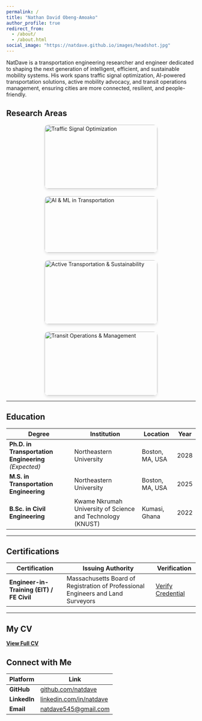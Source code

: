 ```yaml
---
permalink: /
title: "Nathan David Obeng-Amoako"
author_profile: true
redirect_from: 
  - /about/
  - /about.html
social_image: "https://natdave.github.io/images/headshot.jpg"
---
```


NatDave is a transportation engineering researcher and engineer dedicated to shaping the next generation of intelligent, efficient, and sustainable mobility systems. His work spans traffic signal optimization, AI-powered transportation solutions, active mobility advocacy, and transit operations management, ensuring cities are more connected, resilient, and people-friendly.  

## Research Areas  

<div style="display: flex; flex-wrap: wrap; gap: 20px; justify-content: center;">

<div style="width: 300px; border-radius: 10px; overflow: hidden; box-shadow: 0 4px 6px rgba(0,0,0,0.1); transition: transform 0.3s;">
  <a href="#" style="text-decoration: none; color: inherit;">
    <img src="https://natdave.github.io/images/about/tsp.jpg" alt="Traffic Signal Optimization" style="width: 100%; height: auto;">
    <div style="padding: 15px;">
      <h3 style="margin: 0;">Traffic Signal Optimization & Smart Transit Priority</h3>
      <p style="font-size: 14px; color: #555;">Enhancing traffic flow and public transit reliability with smart signal control strategies.</p>
    </div>
  </a>
</div>

<div style="width: 300px; border-radius: 10px; overflow: hidden; box-shadow: 0 4px 6px rgba(0,0,0,0.1); transition: transform 0.3s;">
  <a href="#" style="text-decoration: none; color: inherit;">
    <img src="https://natdave.github.io/images/ai.png" alt="AI & ML in Transportation" style="width: 100%; height: auto;">
    <div style="padding: 15px;">
      <h3 style="margin: 0;">AI & ML/DL in Transportation</h3>
      <p style="font-size: 14px; color: #555;">Applying machine learning and AI to real-time traffic management and mobility solutions.</p>
    </div>
  </a>
</div>

<div style="width: 300px; border-radius: 10px; overflow: hidden; box-shadow: 0 4px 6px rgba(0,0,0,0.1); transition: transform 0.3s;">
  <a href="#" style="text-decoration: none; color: inherit;">
    <img src="https://natdave.github.io/images/about/bike.jpg" alt="Active Transportation & Sustainability" style="width: 100%; height: auto;">
    <div style="padding: 15px;">
      <h3 style="margin: 0;">Active Transportation & Sustainability</h3>
      <p style="font-size: 14px; color: #555;">Promoting cycling and sustainable mobility to create healthier, eco-friendly communities.</p>
    </div>
  </a>
</div>

<div style="width: 300px; border-radius: 10px; overflow: hidden; box-shadow: 0 4px 6px rgba(0,0,0,0.1); transition: transform 0.3s;">
  <a href="#" style="text-decoration: none; color: inherit;">
    <img src="https://natdave.github.io/images/transit.jpg" alt="Transit Operations & Management" style="width: 100%; height: auto;">
    <div style="padding: 15px;">
      <h3 style="margin: 0;">Transit Operations & Management</h3>
      <p style="font-size: 14px; color: #555;">Improving transit efficiency, reliability, and service planning for better urban mobility.</p>
    </div>
  </a>
</div>
</div>

---

## Education  

| Degree | Institution | Location | Year |
|---------|----------------|------------|------|
| **Ph.D. in Transportation Engineering** *(Expected)* | Northeastern University | Boston, MA, USA | 2028 |
| **M.S. in Transportation Engineering** | Northeastern University | Boston, MA, USA | 2025 |
| **B.Sc. in Civil Engineering** | Kwame Nkrumah University of Science and Technology (KNUST) | Kumasi, Ghana | 2022 |

---

## Certifications  

| Certification | Issuing Authority | Verification |
|-----------------|---------------------|---------------|
| **Engineer-in-Training (EIT) / FE Civil** | Massachusetts Board of Registration of Professional Engineers and Land Surveyors | [Verify Credential](https://www.credly.com/badges/35f81516-e8ec-40a4-ad6c-beb2d54a2894) |

---

## My CV  
**[View Full CV](https://natdave.github.io/files/NatDaveCV.pdf)**

## Connect with Me  

| Platform | Link |
|------------|--------|
| **GitHub** | [github.com/natdave](https://github.com/natdave) |
| **LinkedIn** | [linkedin.com/in/natdave](https://www.linkedin.com/in/natdave/) |
| **Email** | [natdave545@gmail.com](mailto:natdave545@gmail.com) |
